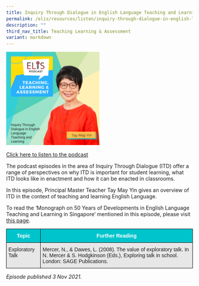 ```yaml
---
title: Inquiry Through Dialogue in English Language Teaching and Learning
permalink: /elis/resources/listen/inquiry-through-dialogue-in-english-language-teaching-and-learning/
description: ""
third_nav_title: Teaching Learning & Assessment
variant: markdown
---
```

<img src="/images/ep-21-tla-11-my.png" style="width:50%">
		 
<a href="https://open.spotify.com/episode/5xVRwDXLCkHtEURJpBDnLf">Click here to listen to the podcast</a>

The podcast episodes in the area of Inquiry Through Dialogue (ITD) offer a range of perspectives on why ITD is important for student learning, what ITD looks like in enactment and how it can be enacted in classrooms.

In this episode, Principal Master Teacher Tay May Yin gives an overview of ITD in the context of teaching and learning English Language.

To read the ‘Monograph on 50 Years of Developments in English Language Teaching and Learning in Singapore’ mentioned in this episode, please visit [this page](https://elis.moe.edu.sg/monographs/).

<style type="text/css">
.tg  {border-collapse:collapse;border-spacing:0;}
.tg td{border-color:black;border-style:solid;border-width:1px;font-family:Arial, sans-serif;font-size:14px;
  overflow:hidden;padding:10px 5px;word-break:normal;}
.tg th{border-color:black;border-style:solid;border-width:1px;font-family:Arial, sans-serif;font-size:14px;
  font-weight:normal;overflow:hidden;padding:10px 5px;word-break:normal;}
.tg .tg-htg2{background-color:#00C4CC;color:#FFF;font-weight:bold;text-align:center;vertical-align:middle}
.tg .tg-ag2m{background-color:#E7E7E7;text-align:left;vertical-align:top}
</style>
<table class="tg">
<thead>
  <tr>
    <th class="tg-htg2"><span style="font-weight:600;color:#FFF;background-color:#00C4CC">Topic</span></th>
    <th class="tg-htg2"><span style="font-weight:600;color:#FFF;background-color:#00C4CC">Further Reading</span></th>
  </tr>
</thead>
<tbody>
  <tr>
    <td class="tg-ag2m">Exploratory Talk</td>
    <td class="tg-ag2m">Mercer, N., &amp; Dawes, L. (2008). The value of exploratory talk. In N. Mercer &amp; S. Hodgkinson (Eds.), Exploring talk in school. London: SAGE Publications.</td>
  </tr>
</tbody>
</table>

<em>Episode published 3 Nov 2021.</em>